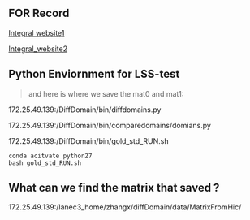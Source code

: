 ## FOR Record

[Integral website1](https://www.notion.so/integral-calculate-fe573ec506154e6a83f9b24b208b2e54?pvs=4#2deb6c01a50148078ba9b52911efd633)

[Integral_website2](https://www.notion.so/integral-calculate-fe573ec506154e6a83f9b24b208b2e54?pvs=4#d25b7f0bb63d438da635e7826864bc00)

## Python Enviornment for LSS-test  
> and here is where we save the mat0 and mat1:

172.25.49.139:/DiffDomain/bin/diffdomains.py

172.25.49.139:/DiffDomain/bin/comparedomains/domians.py

172.25.49.139:/DiffDomain/bin/gold_std_RUN.sh

```
conda acitvate python27
bash gold_std_RUN.sh
```

## What can we find the matrix that saved ?

172.25.49.139:/lanec3_home/zhangx/diffDomain/data/MatrixFromHic/



